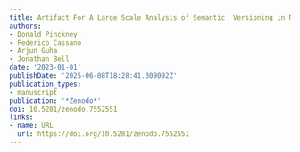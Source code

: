 ```yaml
---
title: Artifact For A Large Scale Analysis of Semantic  Versioning in NPM
authors:
- Donald Pinckney
- Federico Cassano
- Arjun Guha
- Jonathan Bell
date: '2023-01-01'
publishDate: '2025-06-08T18:28:41.309092Z'
publication_types:
- manuscript
publication: '*Zenodo*'
doi: 10.5281/zenodo.7552551
links:
- name: URL
  url: https://doi.org/10.5281/zenodo.7552551
---
```

